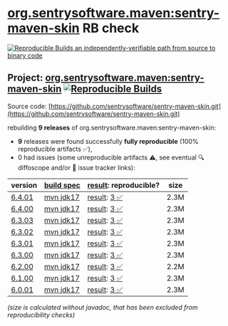 [org.sentrysoftware.maven:sentry-maven-skin](https://central.sonatype.com/artifact/org.sentrysoftware.maven/sentry-maven-skin/versions) RB check
=======

[![Reproducible Builds](https://reproducible-builds.org/images/logos/rb.svg) an independently-verifiable path from source to binary code](https://reproducible-builds.org/)

## Project: [org.sentrysoftware.maven:sentry-maven-skin](https://central.sonatype.com/artifact/org.sentrysoftware.maven/sentry-maven-skin/versions) [![Reproducible Builds](https://img.shields.io/endpoint?url=https://raw.githubusercontent.com/jvm-repo-rebuild/reproducible-central/master/content/org/sentrysoftware/maven/sentry-maven-skin/badge.json)](https://github.com/jvm-repo-rebuild/reproducible-central/blob/master/content/org/sentrysoftware/maven/sentry-maven-skin/README.md)

Source code: [https://github.com/sentrysoftware/sentry-maven-skin.git](https://github.com/sentrysoftware/sentry-maven-skin.git)

rebuilding **9 releases** of org.sentrysoftware.maven:sentry-maven-skin:
- **9** releases were found successfully **fully reproducible** (100% reproducible artifacts :white_check_mark:),
- 0 had issues (some unreproducible artifacts :warning:, see eventual :mag: diffoscope and/or :memo: issue tracker links):

| version | [build spec](/BUILDSPEC.md) | [result](https://reproducible-builds.org/docs/jvm/): reproducible? | size |
| -- | --------- | ------ | -- |
| [6.4.01](https://central.sonatype.com/artifact/org.sentrysoftware.maven/sentry-maven-skin/6.4.01/pom) | [mvn jdk17](sentry-maven-skin-6.4.01.buildspec) | [result](sentry-maven-skin-6.4.01.buildinfo): [3 :white_check_mark: ](sentry-maven-skin-6.4.01.buildcompare) | 2.3M |
| [6.4.00](https://central.sonatype.com/artifact/org.sentrysoftware.maven/sentry-maven-skin/6.4.00/pom) | [mvn jdk17](sentry-maven-skin-6.4.00.buildspec) | [result](sentry-maven-skin-6.4.00.buildinfo): [3 :white_check_mark: ](sentry-maven-skin-6.4.00.buildcompare) | 2.3M |
| [6.3.03](https://central.sonatype.com/artifact/org.sentrysoftware.maven/sentry-maven-skin/6.3.03/pom) | [mvn jdk17](sentry-maven-skin-6.3.03.buildspec) | [result](sentry-maven-skin-6.3.03.buildinfo): [3 :white_check_mark: ](sentry-maven-skin-6.3.03.buildcompare) | 2.3M |
| [6.3.02](https://central.sonatype.com/artifact/org.sentrysoftware.maven/sentry-maven-skin/6.3.02/pom) | [mvn jdk17](sentry-maven-skin-6.3.02.buildspec) | [result](sentry-maven-skin-6.3.02.buildinfo): [3 :white_check_mark: ](sentry-maven-skin-6.3.02.buildcompare) | 2.3M |
| [6.3.01](https://central.sonatype.com/artifact/org.sentrysoftware.maven/sentry-maven-skin/6.3.01/pom) | [mvn jdk17](sentry-maven-skin-6.3.01.buildspec) | [result](sentry-maven-skin-6.3.01.buildinfo): [3 :white_check_mark: ](sentry-maven-skin-6.3.01.buildcompare) | 2.3M |
| [6.3.00](https://central.sonatype.com/artifact/org.sentrysoftware.maven/sentry-maven-skin/6.3.00/pom) | [mvn jdk17](sentry-maven-skin-6.3.00.buildspec) | [result](sentry-maven-skin-6.3.00.buildinfo): [3 :white_check_mark: ](sentry-maven-skin-6.3.00.buildcompare) | 2.3M |
| [6.2.00](https://central.sonatype.com/artifact/org.sentrysoftware.maven/sentry-maven-skin/6.2.00/pom) | [mvn jdk17](sentry-maven-skin-6.2.00.buildspec) | [result](sentry-maven-skin-6.2.00.buildinfo): [3 :white_check_mark: ](sentry-maven-skin-6.2.00.buildcompare) | 2.2M |
| [6.1.00](https://central.sonatype.com/artifact/org.sentrysoftware.maven/sentry-maven-skin/6.1.00/pom) | [mvn jdk17](sentry-maven-skin-6.1.00.buildspec) | [result](sentry-maven-skin-6.1.00.buildinfo): [3 :white_check_mark: ](sentry-maven-skin-6.1.00.buildcompare) | 2.3M |
| [6.0.01](https://central.sonatype.com/artifact/org.sentrysoftware.maven/sentry-maven-skin/6.0.01/pom) | [mvn jdk17](sentry-maven-skin-6.0.01.buildspec) | [result](sentry-maven-skin-6.0.01.buildinfo): [3 :white_check_mark: ](sentry-maven-skin-6.0.01.buildcompare) | 2.3M |

<i>(size is calculated without javadoc, that has been excluded from reproducibility checks)</i>
